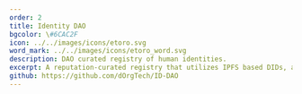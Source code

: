 ```yaml
---
order: 2
title: Identity DAO
bgcolor: \#6CAC2F
icon: ../../images/icons/etoro.svg
word_mark: ../../images/icons/etoro_word.svg
description: DAO curated registry of human identities.
excerpt: A reputation-curated registry that utilizes IPFS based DIDs, and gas-abstracted mobile onboarding for robust & user-friendly identity authentication.
github: https://github.com/dOrgTech/ID-DAO
---
```

